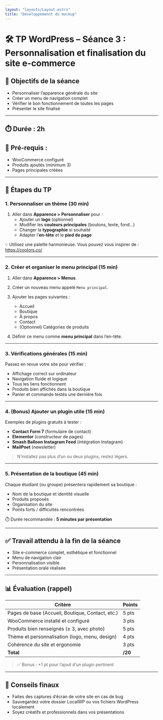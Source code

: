 ```yaml
---
layout: "layouts/Layout.astro"
title: "Développemennt du mockup"
---
```


# 🛠️ TP WordPress – Séance 3 : Personnalisation et finalisation du site e-commerce

## 🎯 Objectifs de la séance
- Personnaliser l’apparence générale du site
- Créer un menu de navigation complet
- Vérifier le bon fonctionnement de toutes les pages
- Présenter le site finalisé

---

## ⏱️ Durée : 2h  
## 🔧 Pré-requis :
- WooCommerce configuré
- Produits ajoutés (minimum 3)
- Pages principales créées

---

## 🧭 Étapes du TP

### 1. Personnaliser un thème (30 min)

1. Aller dans **Apparence > Personnaliser** pour :
   - Ajouter un **logo** (optionnel)
   - Modifier les **couleurs principales** (boutons, texte, fond…)
   - Changer la **typographie** si souhaité
   - Adapter l’**en-tête** et le **pied de page**

💡 Utilisez une palette harmonieuse. Vous pouvez vous inspirer de : https://coolors.co/

---

### 2. Créer et organiser le menu principal (15 min)

1. Aller dans **Apparence > Menus**.
2. Créer un nouveau menu appelé `Menu principal`.
3. Ajouter les pages suivantes :
   - Accueil
   - Boutique
   - À propos
   - Contact
   - (Optionnel) Catégories de produits

4. Définir ce menu comme **menu principal** dans l’en-tête.

---

### 3. Vérifications générales (15 min)

Passez en revue votre site pour vérifier :
- Affichage correct sur ordinateur
- Navigation fluide et logique
- Tous les liens fonctionnent
- Produits bien affichés dans la boutique
- Panier et commande testés une dernière fois

---

### 4. (Bonus) Ajouter un plugin utile (15 min)

Exemples de plugins gratuits à tester :
- **Contact Form 7** (formulaire de contact)
- **Elementor** (constructeur de pages)
- **Smash Balloon Instagram Feed** (intégration Instagram)
- **MailPoet** (newsletter)

> N’installez pas plus d’un ou deux plugins, restez légers.

---

### 5. Présentation de la boutique (45 min)

Chaque étudiant (ou groupe) présentera rapidement sa boutique :
- Nom de la boutique et identité visuelle
- Produits proposés
- Organisation du site
- Points forts / difficultés rencontrées

⏱️ Durée recommandée : **5 minutes par présentation**

---

## ✅ Travail attendu à la fin de la séance
- Site e-commerce complet, esthétique et fonctionnel
- Menu de navigation clair
- Personnalisation visible
- Présentation orale réalisée

---

## 📊 Évaluation (rappel)

| Critère                                         | Points |
|-------------------------------------------------|--------|
| Pages de base (Accueil, Boutique, Contact, etc.)| 5 pts  |
| WooCommerce installé et configuré               | 3 pts  |
| Produits bien renseignés (≥ 3, avec photo)      | 5 pts  |
| Thème et personnalisation (logo, menu, design)  | 4 pts  |
| Cohérence du site et ergonomie                  | 3 pts  |
| **Total**                                       | **/20** |

> ✅ Bonus : +1 pt pour l’ajout d’un plugin pertinent

---

## 📝 Conseils finaux
- Faites des captures d’écran de votre site en cas de bug
- Sauvegardez votre dossier LocalWP ou vos fichiers WordPress localement
- Soyez créatifs et professionnels dans vos présentations

